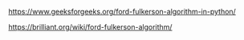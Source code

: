 

https://www.geeksforgeeks.org/ford-fulkerson-algorithm-in-python/

https://brilliant.org/wiki/ford-fulkerson-algorithm/